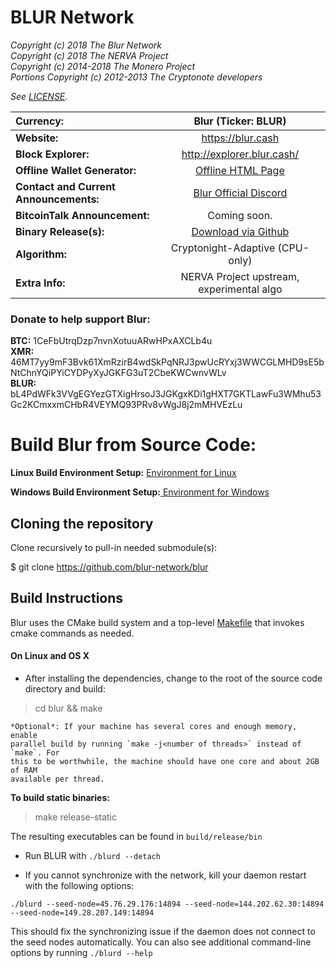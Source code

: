 # BLUR Network 

*Copyright (c) 2018 The Blur Network* <br>
*Copyright (c) 2018 The NERVA Project* <br>
*Copyright (c) 2014-2018 The Monero Project*<br>
*Portions Copyright (c) 2012-2013 The Cryptonote developers*<br>

*See [LICENSE](LICENSE).*<br>

Currency:   | <center> Blur (Ticker: BLUR) </center>
|:-------|:---------:|
**Website:** | <center> https://blur.cash </center>
**Block Explorer:** | <center> http://explorer.blur.cash/ </center>
**Offline Wallet Generator:** | <center> <a href="https://blur.cash/wp-content/uploads/2018/06/offline-wallet.html"> Offline HTML Page </a> <center>
**Contact and Current Announcements:** | <center> <a href="https://discord.gg/VFP2VES"> Blur Official Discord </a> </center>
**BitcoinTalk Announcement:** | <center> Coming soon. </center>
**Binary Release(s):** |<center> <a href="https://github.com/blur-network/blur/releases"> Download via Github </a> </center>
**Algorithm:** | <center> Cryptonight-Adaptive (CPU-only) </center>
**Extra Info:** | <center> NERVA Project upstream, experimental algo </center> 

### Donate to help support Blur:
**BTC:** 1CeFbUtrqDzp7nvnXotuuARwHPxAXCLb4u <br>
**XMR:** 46MT7yy9mF3Bvk61XmRzirB4wdSkPqNRJ3pwUcRYxj3WWCGLMHD9sE5bNtChnYQiPYiCYDPyXyJGKFG3uT2CbeKWCwnvWLv <br>
**BLUR:** bL4PdWFk3VVgEGYezGTXigHrsoJ3JGKgxKDi1gHXT7GKTLawFu3WMhu53Gc2KCmxxmCHbR4VEYMQ93PRv8vWgJ8j2mMHVEzLu <br>

# Build Blur from Source Code:

**Linux Build Environment Setup:** <a href="https://gist.github.com/blur-network/4e7692e9ab78737a9293917f19c36dab"> Environment for Linux </a>


**Windows Build Environment Setup:**<a href="https://gist.github.com/blur-network/ead3189d181a5f85b9688fcd569195a6"> Environment for Windows </a>

## Cloning the repository

Clone recursively to pull-in needed submodule(s):

$ git clone https://github.com/blur-network/blur

## Build Instructions

Blur uses the CMake build system and a top-level [Makefile](Makefile) that
invokes cmake commands as needed.

#### On Linux and OS X

* After installing the dependencies, change to the root of the source code directory and build:

> cd blur && make

    *Optional*: If your machine has several cores and enough memory, enable
    parallel build by running `make -j<number of threads>` instead of `make`. For
    this to be worthwhile, the machine should have one core and about 2GB of RAM
    available per thread.

**To build static binaries:**

> make release-static

The resulting executables can be found in `build/release/bin`

* Run BLUR with `./blurd --detach`

* If you cannot synchronize with the network, kill your daemon restart with the following options:

`./blurd --seed-node=45.76.29.176:14894 --seed-node=144.202.62.30:14894 --seed-node=149.28.207.149:14894`

This should fix the synchronizing issue if the daemon does not connect to the seed nodes automatically. You can also see additional command-line options by running `./blurd --help`
